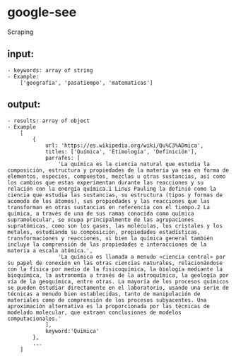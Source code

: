 # google-see
Scraping



## input:
    - keywords: array of string
    - Example:
        ['geografia', 'pasatiempo', 'matematicas']

## output:
    - results: array of object
    - Example
        [
            {
                url: 'https://es.wikipedia.org/wiki/Qu%C3%ADmica',
                titles: ['Química', 'Etimología', 'Definición'],
                parrafes: [
                    'La química es la ciencia natural que estudia la composición, estructura y propiedades de la materia ya sea en forma de elementos, especies, compuestos, mezclas u otras sustancias, así como los cambios que estas experimentan durante las reacciones y su relación con la energía química.1​ Linus Pauling la definió como la ciencia que estudia las sustancias, su estructura (tipos y formas de acomodo de los átomos), sus propiedades y las reacciones que las transforman en otras sustancias en referencia con el tiempo.2​ La química, a través de una de sus ramas conocida como química supramolecular, se ocupa principalmente de las agrupaciones supratómicas, como son los gases, las moléculas, los cristales y los metales, estudiando su composición, propiedades estadísticas, transformaciones y reacciones, si bien la química general también incluye la comprensión de las propiedades e interacciones de la materia a escala atómica.',
                    'La química es llamada a menudo «ciencia central» por su papel de conexión en las otras ciencias naturales, relacionándose con la física por medio de la fisicoquímica, la biología mediante la bioquímica, la astronomía a través de la astroquímica, la geología por vía de la geoquímica, entre otras. La mayoría de los procesos químicos se pueden estudiar directamente en el laboratorio, usando una serie de técnicas a menudo bien establecidas, tanto de manipulación de materiales como de comprensión de los procesos subyacentes. Una aproximación alternativa es la proporcionada por las técnicas de modelado molecular, que extraen conclusiones de modelos computacionales.'
                ],
                keyword:'Quimica'
            },
            ...
        ]